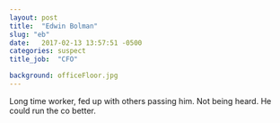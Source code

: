 ```yaml
---
layout: post
title:  "Edwin Bolman"
slug: "eb"
date:   2017-02-13 13:57:51 -0500
categories: suspect
title_job:  "CFO"

background: officeFloor.jpg
---
```

Long time worker, fed up with others passing him. Not being heard. He could run the co better.
